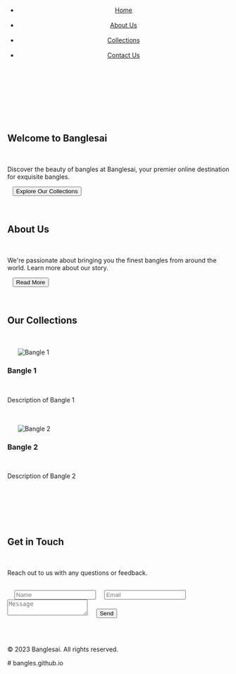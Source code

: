 <!DOCTYPE html>  
<html lang="en">  
<head>  
  <meta charset="UTF-8">  
  <meta name="viewport" content="width=device-width, initial-scale=1.0">  
  <title>Banglesai - Your One-Stop Bangle Destination</title>  
  <link rel="stylesheet" href="styles.css">  
</head>  
<body>  
  <header>  
   <nav>  
    <ul>  
      <li><a href="#home">Home</a></li>  
      <li><a href="#about">About Us</a></li>  
      <li><a href="#collections">Collections</a></li>  
      <li><a href="#contact">Contact Us</a></li>  
    </ul>  
   </nav>  
  </header>  
  <main>  
   <section id="home">  
    <h1>Welcome to Banglesai</h1>  
    <p>Discover the beauty of bangles at Banglesai, your premier online destination for exquisite bangles.</p>  
    <button>Explore Our Collections</button>  
   </section>  
   <section id="about">  
    <h2>About Us</h2>  
    <p>We're passionate about bringing you the finest bangles from around the world. Learn more about our story.</p>  
    <button>Read More</button>  
   </section>  
   <section id="collections">  
    <h2>Our Collections</h2>  
    <div class="collection-grid">  
      <div class="collection-item">  
       <img src="image1.jpg" alt="Bangle 1">  
       <h3>Bangle 1</h3>  
       <p> Description of Bangle 1</p>  
      </div>  
      <div class="collection-item">  
       <img src="image2.jpg" alt="Bangle 2">  
       <h3>Bangle 2</h3>  
       <p> Description of Bangle 2</p>  
      </div>  
      <!-- Add more collection items here -->  
    </div>  
   </section>  
   <section id="contact">  
    <h2>Get in Touch</h2>  
    <p>Reach out to us with any questions or feedback.</p>  
    <form>  
      <input type="text" placeholder="Name">  
      <input type="email" placeholder="Email">  
      <textarea placeholder="Message"></textarea>  
      <button>Send</button>  
    </form>  
   </section>  
  </main>  
  <footer>  
   <p>&copy; 2023 Banglesai. All rights reserved.</p>  
  </footer>  
</body>  
</html>
# bangles.github.io
